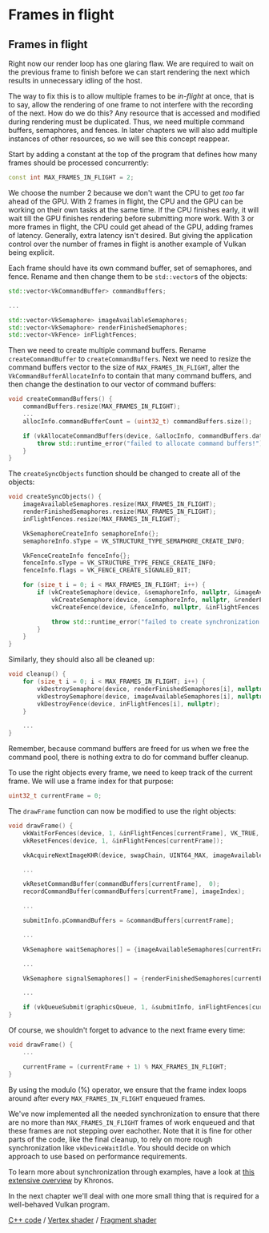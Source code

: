 # Frames in flight

## Frames in flight

Right now our render loop has one glaring flaw. We are required to wait on the
previous frame to finish before we can start rendering the next which results
in unnecessary idling of the host. 

<!-- insert diagram showing our current render loop and the 'multi frame in flight' render loop -->

The way to fix this is to allow multiple frames to be *in-flight* at once, that 
is to say, allow the rendering of one frame to not interfere with the recording
of the next. How do we do this? Any resource that is accessed and modified
during rendering must be duplicated. Thus, we need multiple command buffers,
semaphores, and fences. In later chapters we will also add multiple instances
of other resources, so we will see this concept reappear.

Start by adding a constant at the top of the program that defines how many
frames should be processed concurrently:

```c++
const int MAX_FRAMES_IN_FLIGHT = 2;
```

We choose the number 2 because we don't want the CPU to get *too* far ahead of
the GPU. With 2 frames in flight, the CPU and the GPU can be working on their
own tasks at the same time. If the CPU finishes early, it will wait till the
GPU finishes rendering before submitting more work. With 3 or more frames in
flight, the CPU could get ahead of the GPU, adding frames of latency.
Generally, extra latency isn't desired. But giving the application control over
the number of frames in flight is another example of Vulkan being explicit.

Each frame should have its own command buffer, set of semaphores, and fence.
Rename and then change them to be `std::vector`s of the objects:

```c++
std::vector<VkCommandBuffer> commandBuffers;

...

std::vector<VkSemaphore> imageAvailableSemaphores;
std::vector<VkSemaphore> renderFinishedSemaphores;
std::vector<VkFence> inFlightFences;
```

Then we need to create multiple command buffers. Rename `createCommandBuffer`
to `createCommandBuffers`. Next we need to resize the command buffers vector
to the size of `MAX_FRAMES_IN_FLIGHT`, alter the `VkCommandBufferAllocateInfo`
to contain that many command buffers, and then change the destination to our
vector of command buffers:

```c++
void createCommandBuffers() {
    commandBuffers.resize(MAX_FRAMES_IN_FLIGHT);
    ...
    allocInfo.commandBufferCount = (uint32_t) commandBuffers.size();

    if (vkAllocateCommandBuffers(device, &allocInfo, commandBuffers.data()) != VK_SUCCESS) {
        throw std::runtime_error("failed to allocate command buffers!");
    }
}
```

The `createSyncObjects` function should be changed to create all of the objects:

```c++
void createSyncObjects() {
    imageAvailableSemaphores.resize(MAX_FRAMES_IN_FLIGHT);
    renderFinishedSemaphores.resize(MAX_FRAMES_IN_FLIGHT);
    inFlightFences.resize(MAX_FRAMES_IN_FLIGHT);

    VkSemaphoreCreateInfo semaphoreInfo{};
    semaphoreInfo.sType = VK_STRUCTURE_TYPE_SEMAPHORE_CREATE_INFO;

    VkFenceCreateInfo fenceInfo{};
    fenceInfo.sType = VK_STRUCTURE_TYPE_FENCE_CREATE_INFO;
    fenceInfo.flags = VK_FENCE_CREATE_SIGNALED_BIT;

    for (size_t i = 0; i < MAX_FRAMES_IN_FLIGHT; i++) {
        if (vkCreateSemaphore(device, &semaphoreInfo, nullptr, &imageAvailableSemaphores[i]) != VK_SUCCESS ||
            vkCreateSemaphore(device, &semaphoreInfo, nullptr, &renderFinishedSemaphores[i]) != VK_SUCCESS ||
            vkCreateFence(device, &fenceInfo, nullptr, &inFlightFences[i]) != VK_SUCCESS) {

            throw std::runtime_error("failed to create synchronization objects for a frame!");
        }
    }
}
```

Similarly, they should also all be cleaned up:

```c++
void cleanup() {
    for (size_t i = 0; i < MAX_FRAMES_IN_FLIGHT; i++) {
        vkDestroySemaphore(device, renderFinishedSemaphores[i], nullptr);
        vkDestroySemaphore(device, imageAvailableSemaphores[i], nullptr);
        vkDestroyFence(device, inFlightFences[i], nullptr);
    }

    ...
}
```

Remember, because command buffers are freed for us when we free the command
pool, there is nothing extra to do for command buffer cleanup.

To use the right objects every frame, we need to keep track of the current
frame. We will use a frame index for that purpose:

```c++
uint32_t currentFrame = 0;
```

The `drawFrame` function can now be modified to use the right objects:

```c++
void drawFrame() {
    vkWaitForFences(device, 1, &inFlightFences[currentFrame], VK_TRUE, UINT64_MAX);
    vkResetFences(device, 1, &inFlightFences[currentFrame]);

    vkAcquireNextImageKHR(device, swapChain, UINT64_MAX, imageAvailableSemaphores[currentFrame], VK_NULL_HANDLE, &imageIndex);

    ...

    vkResetCommandBuffer(commandBuffers[currentFrame],  0);
    recordCommandBuffer(commandBuffers[currentFrame], imageIndex);

    ...

    submitInfo.pCommandBuffers = &commandBuffers[currentFrame];

    ...

    VkSemaphore waitSemaphores[] = {imageAvailableSemaphores[currentFrame]};

    ...

    VkSemaphore signalSemaphores[] = {renderFinishedSemaphores[currentFrame]};

    ...

    if (vkQueueSubmit(graphicsQueue, 1, &submitInfo, inFlightFences[currentFrame]) != VK_SUCCESS) {
}
```

Of course, we shouldn't forget to advance to the next frame every time:

```c++
void drawFrame() {
    ...

    currentFrame = (currentFrame + 1) % MAX_FRAMES_IN_FLIGHT;
}
```

By using the modulo (%) operator, we ensure that the frame index loops around
after every `MAX_FRAMES_IN_FLIGHT` enqueued frames.

<!-- Possibly use swapchain-image-count for renderFinished semaphores, as it can't
be known with a fence whether the semaphore is ready for re-use. -->

We've now implemented all the needed synchronization to ensure that there are
no more than `MAX_FRAMES_IN_FLIGHT` frames of work enqueued and that these
frames are not stepping over eachother. Note that it is fine for other parts of
the code, like the final cleanup, to rely on more rough synchronization like
`vkDeviceWaitIdle`. You should decide on which approach to use based on
performance requirements.

To learn more about synchronization through examples, have a look at [this extensive overview](https://github.com/KhronosGroup/Vulkan-Docs/wiki/Synchronization-Examples#swapchain-image-acquire-and-present) by Khronos.


In the next chapter we'll deal with one more small thing that is required for a
well-behaved Vulkan program.


[C++ code](/code/16_frames_in_flight.cpp) /
[Vertex shader](/code/09_shader_base.vert) /
[Fragment shader](/code/09_shader_base.frag)
